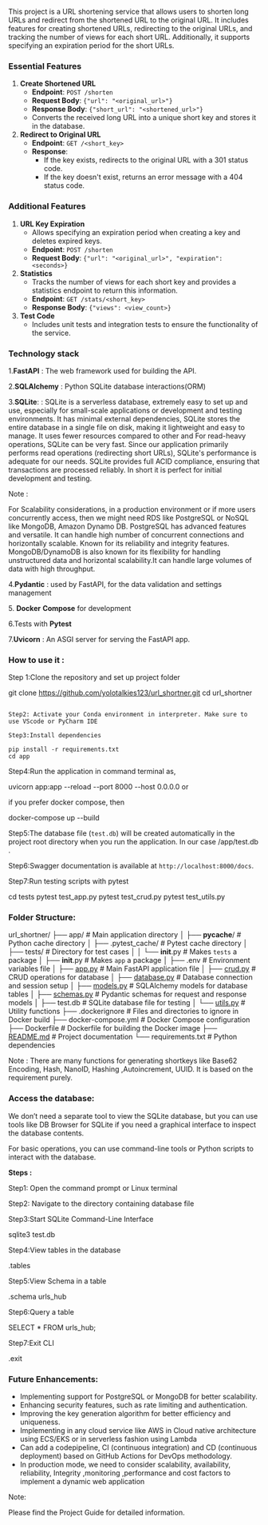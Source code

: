 This project is a URL shortening service that allows users to shorten long URLs and redirect from the shortened URL to the original URL. It includes features for creating shortened URLs, redirecting to the original URLs, and tracking the number of views for each short URL. Additionally, it supports specifying an expiration period for the short URLs.

### Essential Features

1. **Create Shortened URL**
   - **Endpoint**: `POST /shorten`
   - **Request Body**: `{"url": "<original_url>"}`
   - **Response Body**: `{"short_url": "<shortened_url>"}`
   - Converts the received long URL into a unique short key and stores it in the database.
2. **Redirect to Original URL**
   - **Endpoint**: `GET /<short_key>`
   - **Response**:
     - If the key exists, redirects to the original URL with a 301 status code.
     - If the key doesn't exist, returns an error message with a 404 status code.

### Additional Features

1. **URL Key Expiration**
   - Allows specifying an expiration period when creating a key and deletes expired keys.
   - **Endpoint**: `POST /shorten`
   - **Request Body**: `{"url": "<original_url>", "expiration": <seconds>}`
2. **Statistics**
   - Tracks the number of views for each short key and provides a statistics endpoint to return this information.
   - **Endpoint**: `GET /stats/<short_key>`
   - **Response Body**: `{"views": <view_count>}`
3. **Test Code**
   - Includes unit tests and integration tests to ensure the functionality of the service.

### Technology stack

1.**FastAPI** : The web framework used for building the API.

2.**SQLAlchemy** : Python SQLite database interactions(ORM)

3.**SQLite**: : SQLite is a serverless database, extremely easy to set up and use, especially for small-scale applications or development and testing environments. It has minimal external dependencies, SQLite stores the entire database in a single file on disk, making it lightweight and easy to manage. It uses fewer resources compared to other and For read-heavy operations, SQLite can be very fast. Since our application primarily performs read operations (redirecting short URLs), SQLite's performance is adequate for our needs. SQLite provides full ACID compliance, ensuring that transactions are processed reliably. In short it is perfect for initial development and testing.

Note :

For Scalability considerations, in a production environment or if more users concurrently access, then we might need RDS like PostgreSQL or NoSQL like MongoDB, Amazon Dynamo DB. PostgreSQL has advanced features and versatile. It can handle high number of concurrent connections and horizontally scalable. Known for its reliability and integrity features. MongoDB/DynamoDB is also known for its flexibility for handling unstructured data and horizontal scalability.It can handle large volumes of data with high throughput.

4.**Pydantic** : used by FastAPI, for the data validation and settings management

5. **Docker** **Compose** for development

6.Tests with **Pytest**

7.**Uvicorn** : An ASGI server for serving the FastAPI app.

### How to use it :

Step 1:Clone the repository and set up project folder

git clone https://github.com/yolotalkies123/url_shortner.git
cd url_shortner

```

Step2: Activate your Conda environment in interpreter. Make sure to use VScode or PyCharm IDE

Step3:Install dependencies

pip install -r requirements.txt
cd app

```

Step4:Run the application in command terminal as,

uvicorn app:app --reload --port 8000 --host 0.0.0.0
or

if you prefer docker compose, then

docker-compose up --build

Step5:The database file (`test.db`) will be created automatically in the project root directory when you run the application. In our case /app/test.db .

Step6:Swagger documentation is available at `http://localhost:8000/docs`.

Step7:Run testing scripts with pytest

cd tests
pytest test_app.py
pytest test_crud.py
pytest test_utils.py

### Folder Structure:

url_shortner/
├── app/ # Main application directory
│ ├── **pycache**/ # Python cache directory
│ ├── .pytest_cache/ # Pytest cache directory
│ ├── tests/ # Directory for test cases
│ │ └── **init**.py # Makes `tests` a package
│ ├── **init**.py # Makes `app` a package
│ ├── .env # Environment variables file
│ ├── [app.py](http://app.py/) # Main FastAPI application file
│ ├── [crud.py](http://crud.py/) # CRUD operations for database
│ ├── [database.py](http://database.py/) # Database connection and session setup
│ ├── [models.py](http://models.py/) # SQLAlchemy models for database tables
│ ├── [schemas.py](http://schemas.py/) # Pydantic schemas for request and response models
│ ├── test.db # SQLite database file for testing
│ └── [utils.py](http://utils.py/) # Utility functions
├── .dockerignore # Files and directories to ignore in Docker build
├── docker-compose.yml # Docker Compose configuration
├── Dockerfile # Dockerfile for building the Docker image
├── [README.md](http://readme.md/) # Project documentation
└── requirements.txt # Python dependencies

Note : There are many functions for generating shortkeys like Base62 Encoding, Hash, NanoID, Hashing ,Autoincrement, UUID. It is based on the requirement purely.

### Access the database:

We don’t need a separate tool to view the SQLite database, but you can use tools like DB Browser for SQLite if you need a graphical interface to inspect the database contents.

For basic operations, you can use command-line tools or Python scripts to interact with the database.

**Steps :**

Step1: Open the command prompt or Linux terminal

Step2: Navigate to the directory containing database file

Step3:Start SQLite Command-Line Interface

sqlite3 test.db

Step4:View tables in the database

.tables

Step5:View Schema in a table

.schema urls_hub

Step6:Query a table

SELECT \* FROM urls_hub;

Step7:Exit CLI

.exit

### Future Enhancements:

- Implementing support for PostgreSQL or MongoDB for better scalability.
- Enhancing security features, such as rate limiting and authentication.
- Improving the key generation algorithm for better efficiency and uniqueness.
- Implementing in any cloud service like AWS in Cloud native architecture using ECS/EKS or in serverless fashion using Lambda
- Can add a codepipeline, CI (continuous integration) and CD (continuous deployment) based on GitHub Actions for DevOps methodology.
- In production mode, we need to consider scalability, availability, reliability, Integrity ,monitoring ,performance and cost factors to implement a dynamic web application

Note:

Please find the Project Guide for detailed information.
